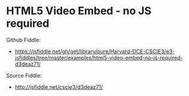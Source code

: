 # HTML5 Video Embed - no JS required

Github Fiddle:
- https://jsfiddle.net/gh/get/library/pure/Harvard-DCE-CSCIE3/e3-jsfiddles/tree/master/examples/html5-video-embed-no-js-required-d3deaz71/

Source Fiddle:
- http://jsfiddle.net/cscie3/d3deaz71/

